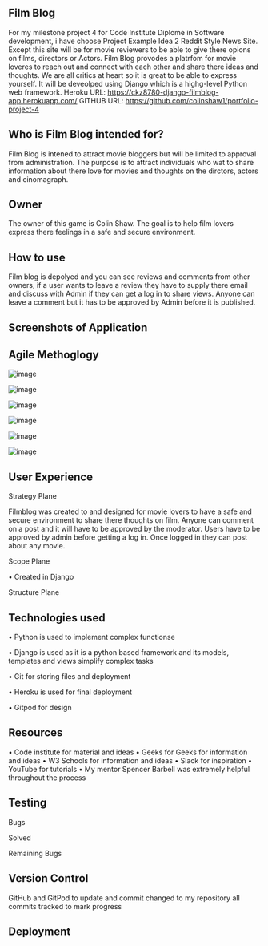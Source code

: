 Film Blog
--
For my milestone project 4 for Code Institute Diplome in Software development, i have choose Project Example Idea 2 Reddit Style News Site. Except this site will be for movie reviewers to be able to give there opions on films, directors or Actors. Film Blog provodes a platrfom for movie loveres to reach out and connect with each other and share there ideas and thoughts. We are all critics at heart so it is great to be able to express yourself. It will be deveolped using Django which is a highg-level Python web framework. 
Heroku URL: https://ckz8780-django-filmblog-app.herokuapp.com/
GITHUB URL: https://github.com/colinshaw1/portfolio-project-4


Who is Film Blog intended for?
--
Film Blog is intened to attract movie bloggers but will be limited to approval from administration. The purpose is to attract individuals who wat to share information about there love for movies and thoughts on the dirctors, actors and cinomagraph. 


Owner
--
The owner of this game is Colin Shaw. The goal is to help film lovers express there feelings in a safe and secure environment. 

How to use
--
Film blog is depolyed and you can see reviews and comments from other owners, if a user wants to leave a review they have to supply there email and discuss with Admin if they can get a log in to share views. Anyone can leave a comment but it has to be approved by Admin before it is published. 

Screenshots of Application
--




Agile Methoglogy
--

![image](https://user-images.githubusercontent.com/56481190/189648539-795b182d-fcb7-4ff9-bdb3-52069e507e2b.png)

![image](https://user-images.githubusercontent.com/56481190/189648782-b9c86ab0-0271-48e5-86de-1d7c32ae9775.png)

![image](https://user-images.githubusercontent.com/56481190/189648851-4c94921a-c1bd-402e-9033-56d914cc880c.png)

![image](https://user-images.githubusercontent.com/56481190/189648905-8ba1cb00-b805-433a-a5f9-885f08cc66c7.png)

![image](https://user-images.githubusercontent.com/56481190/189648996-5b88e13a-5892-4431-8682-6b8b994d510b.png)

![image](https://user-images.githubusercontent.com/56481190/189649065-f65be60b-7abf-4101-a9fe-ec2bdfed3251.png)

User Experience
--

Strategy Plane

Filmblog was created to and designed for movie lovers to have a safe and secure environment to share there thoughts on film. Anyone can comment on a post and it will have to be approved by the moderator. Users have to be approved by admin before getting a log in. Once logged in they can post about any movie.  

Scope Plane

•	Created in Django


Structure Plane




Technologies used
--
• Python is used to implement complex functionse 

• Django is used as it is a python based framework and its models, templates and views simplify complex tasks

• Git for storing files and deployment 

• Heroku is used for final deployment

• Gitpod for design


Resources
--

•	Code institute for material and ideas
•	Geeks for Geeks for information and ideas
•	W3 Schools for information and ideas
•	Slack for inspiration
•	YouTube for tutorials
•	My mentor Spencer Barbell was extremely helpful throughout the process


Testing
--


Bugs

Solved



Remaining Bugs



Version Control
--

GitHub and GitPod to update and commit changed to my repository all commits tracked to mark progress

Deployment
--

